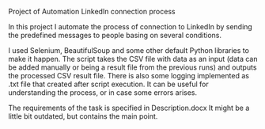 Project of Automation LinkedIn connection process

In this project I automate the process of connection to LinkedIn by sending the predefined messages to people basing on several conditions.

I used Selenium, BeautifulSoup and some other default Python libraries to make it happen. The script takes the CSV file with data as an input (data can be added manually or being a result file from the previous runs) 
and outputs the processed CSV result file. There is also some logging implemented as .txt file that created after script execution. It can be useful for understanding the process, or in case some errors arises.

The requirements of the task is specified in Description.docx It might be a little bit outdated, but contains the main point.
